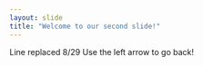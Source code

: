 ```yaml
---
layout: slide
title: "Welcome to our second slide!"
---
```

Line replaced 8/29
Use the left arrow to go back!
